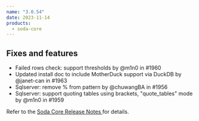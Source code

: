 ```yaml
---
name: "3.0.54"
date: 2023-11-14
products:
  - soda-core
---
```


## Fixes and features

* Failed rows check: support thresholds by @m1n0 in #1960
* Updated install doc to include MotherDuck support via DuckDB by @janet-can in #1963
* Sqlserver: remove % from pattern by @chuwangBA in #1956
* Sqlserver: support quoting tables using brackets, "quote_tables" mode by @m1n0 in #1959

Refer to the <a href="https://github.com/sodadata/soda-core/releases" target="_blank">Soda Core Release Notes </a> for details.